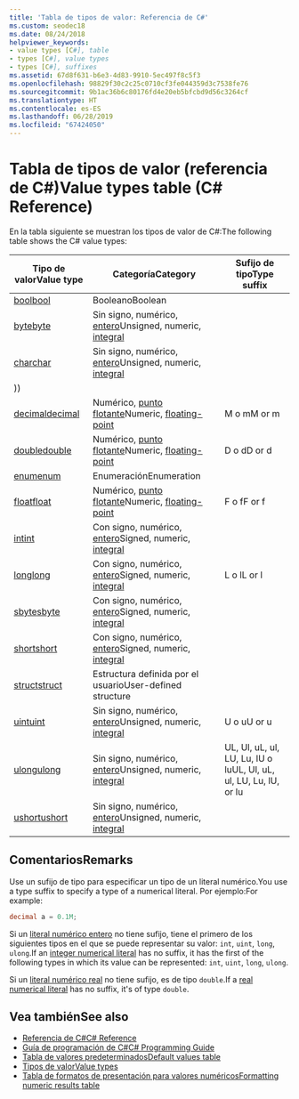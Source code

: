 ```yaml
---
title: 'Tabla de tipos de valor: Referencia de C#'
ms.custom: seodec18
ms.date: 08/24/2018
helpviewer_keywords:
- value types [C#], table
- types [C#], value types
- types [C#], suffixes
ms.assetid: 67d8f631-b6e3-4d83-9910-5ec497f8c5f3
ms.openlocfilehash: 98829f30c2c25c0710cf3fe044359d3c7538fe76
ms.sourcegitcommit: 9b1ac36b6c80176fd4e20eb5bfcbd9d56c3264cf
ms.translationtype: HT
ms.contentlocale: es-ES
ms.lasthandoff: 06/28/2019
ms.locfileid: "67424050"
---
```

# <a name="value-types-table-c-reference"></a><span data-ttu-id="b0c6a-102">Tabla de tipos de valor (referencia de C#)</span><span class="sxs-lookup"><span data-stu-id="b0c6a-102">Value types table (C# Reference)</span></span>

<span data-ttu-id="b0c6a-103">En la tabla siguiente se muestran los tipos de valor de C#:</span><span class="sxs-lookup"><span data-stu-id="b0c6a-103">The following table shows the C# value types:</span></span>

|<span data-ttu-id="b0c6a-104">Tipo de valor</span><span class="sxs-lookup"><span data-stu-id="b0c6a-104">Value type</span></span>|<span data-ttu-id="b0c6a-105">Categoría</span><span class="sxs-lookup"><span data-stu-id="b0c6a-105">Category</span></span>|<span data-ttu-id="b0c6a-106">Sufijo de tipo</span><span class="sxs-lookup"><span data-stu-id="b0c6a-106">Type suffix</span></span>|
|----------------|--------------|-----------------|
|[<span data-ttu-id="b0c6a-107">bool</span><span class="sxs-lookup"><span data-stu-id="b0c6a-107">bool</span></span>](bool.md)|<span data-ttu-id="b0c6a-108">Booleano</span><span class="sxs-lookup"><span data-stu-id="b0c6a-108">Boolean</span></span>||
|[<span data-ttu-id="b0c6a-109">byte</span><span class="sxs-lookup"><span data-stu-id="b0c6a-109">byte</span></span>](../builtin-types/integral-numeric-types.md)|<span data-ttu-id="b0c6a-110">Sin signo, numérico, [entero](../builtin-types/integral-numeric-types.md)</span><span class="sxs-lookup"><span data-stu-id="b0c6a-110">Unsigned, numeric, [integral](../builtin-types/integral-numeric-types.md)</span></span>||
|[<span data-ttu-id="b0c6a-111">char</span><span class="sxs-lookup"><span data-stu-id="b0c6a-111">char</span></span>](char.md)|<span data-ttu-id="b0c6a-112">Sin signo, numérico, [entero](../builtin-types/integral-numeric-types.md)</span><span class="sxs-lookup"><span data-stu-id="b0c6a-112">Unsigned, numeric, [integral](../builtin-types/integral-numeric-types.md)</span></span>
<span data-ttu-id="b0c6a-113">)</span><span class="sxs-lookup"><span data-stu-id="b0c6a-113">)</span></span>||
|[<span data-ttu-id="b0c6a-114">decimal</span><span class="sxs-lookup"><span data-stu-id="b0c6a-114">decimal</span></span>](decimal.md)|<span data-ttu-id="b0c6a-115">Numérico, [punto flotante](floating-point-types-table.md)</span><span class="sxs-lookup"><span data-stu-id="b0c6a-115">Numeric, [floating-point](floating-point-types-table.md)</span></span>|<span data-ttu-id="b0c6a-116">M o m</span><span class="sxs-lookup"><span data-stu-id="b0c6a-116">M or m</span></span>|
|[<span data-ttu-id="b0c6a-117">double</span><span class="sxs-lookup"><span data-stu-id="b0c6a-117">double</span></span>](double.md)|<span data-ttu-id="b0c6a-118">Numérico, [punto flotante](floating-point-types-table.md)</span><span class="sxs-lookup"><span data-stu-id="b0c6a-118">Numeric, [floating-point](floating-point-types-table.md)</span></span>|<span data-ttu-id="b0c6a-119">D o d</span><span class="sxs-lookup"><span data-stu-id="b0c6a-119">D or d</span></span>|
|[<span data-ttu-id="b0c6a-120">enum</span><span class="sxs-lookup"><span data-stu-id="b0c6a-120">enum</span></span>](enum.md)|<span data-ttu-id="b0c6a-121">Enumeración</span><span class="sxs-lookup"><span data-stu-id="b0c6a-121">Enumeration</span></span>||
|[<span data-ttu-id="b0c6a-122">float</span><span class="sxs-lookup"><span data-stu-id="b0c6a-122">float</span></span>](float.md)|<span data-ttu-id="b0c6a-123">Numérico, [punto flotante](floating-point-types-table.md)</span><span class="sxs-lookup"><span data-stu-id="b0c6a-123">Numeric, [floating-point](floating-point-types-table.md)</span></span>|<span data-ttu-id="b0c6a-124">F o f</span><span class="sxs-lookup"><span data-stu-id="b0c6a-124">F or f</span></span>|
|[<span data-ttu-id="b0c6a-125">int</span><span class="sxs-lookup"><span data-stu-id="b0c6a-125">int</span></span>](../builtin-types/integral-numeric-types.md)|<span data-ttu-id="b0c6a-126">Con signo, numérico, [entero](../builtin-types/integral-numeric-types.md)</span><span class="sxs-lookup"><span data-stu-id="b0c6a-126">Signed, numeric, [integral](../builtin-types/integral-numeric-types.md)</span></span>||
|[<span data-ttu-id="b0c6a-127">long</span><span class="sxs-lookup"><span data-stu-id="b0c6a-127">long</span></span>](../builtin-types/integral-numeric-types.md)|<span data-ttu-id="b0c6a-128">Con signo, numérico, [entero](../builtin-types/integral-numeric-types.md)</span><span class="sxs-lookup"><span data-stu-id="b0c6a-128">Signed, numeric, [integral](../builtin-types/integral-numeric-types.md)</span></span>|<span data-ttu-id="b0c6a-129">L o l</span><span class="sxs-lookup"><span data-stu-id="b0c6a-129">L or l</span></span>|
|[<span data-ttu-id="b0c6a-130">sbyte</span><span class="sxs-lookup"><span data-stu-id="b0c6a-130">sbyte</span></span>](../builtin-types/integral-numeric-types.md)|<span data-ttu-id="b0c6a-131">Con signo, numérico, [entero](../builtin-types/integral-numeric-types.md)</span><span class="sxs-lookup"><span data-stu-id="b0c6a-131">Signed, numeric, [integral](../builtin-types/integral-numeric-types.md)</span></span>||
|[<span data-ttu-id="b0c6a-132">short</span><span class="sxs-lookup"><span data-stu-id="b0c6a-132">short</span></span>](../builtin-types/integral-numeric-types.md)|<span data-ttu-id="b0c6a-133">Con signo, numérico, [entero](../builtin-types/integral-numeric-types.md)</span><span class="sxs-lookup"><span data-stu-id="b0c6a-133">Signed, numeric, [integral](../builtin-types/integral-numeric-types.md)</span></span>||
|[<span data-ttu-id="b0c6a-134">struct</span><span class="sxs-lookup"><span data-stu-id="b0c6a-134">struct</span></span>](struct.md)|<span data-ttu-id="b0c6a-135">Estructura definida por el usuario</span><span class="sxs-lookup"><span data-stu-id="b0c6a-135">User-defined structure</span></span>||
|[<span data-ttu-id="b0c6a-136">uint</span><span class="sxs-lookup"><span data-stu-id="b0c6a-136">uint</span></span>](../builtin-types/integral-numeric-types.md)|<span data-ttu-id="b0c6a-137">Sin signo, numérico, [entero](../builtin-types/integral-numeric-types.md)</span><span class="sxs-lookup"><span data-stu-id="b0c6a-137">Unsigned, numeric, [integral](../builtin-types/integral-numeric-types.md)</span></span>|<span data-ttu-id="b0c6a-138">U o u</span><span class="sxs-lookup"><span data-stu-id="b0c6a-138">U or u</span></span>|
|[<span data-ttu-id="b0c6a-139">ulong</span><span class="sxs-lookup"><span data-stu-id="b0c6a-139">ulong</span></span>](../builtin-types/integral-numeric-types.md)|<span data-ttu-id="b0c6a-140">Sin signo, numérico, [entero](../builtin-types/integral-numeric-types.md)</span><span class="sxs-lookup"><span data-stu-id="b0c6a-140">Unsigned, numeric, [integral](../builtin-types/integral-numeric-types.md)</span></span>|<span data-ttu-id="b0c6a-141">UL, Ul, uL, ul, LU, Lu, lU o lu</span><span class="sxs-lookup"><span data-stu-id="b0c6a-141">UL, Ul, uL, ul, LU, Lu, lU, or lu</span></span>|
|[<span data-ttu-id="b0c6a-142">ushort</span><span class="sxs-lookup"><span data-stu-id="b0c6a-142">ushort</span></span>](../builtin-types/integral-numeric-types.md)|<span data-ttu-id="b0c6a-143">Sin signo, numérico, [entero](../builtin-types/integral-numeric-types.md)</span><span class="sxs-lookup"><span data-stu-id="b0c6a-143">Unsigned, numeric, [integral](../builtin-types/integral-numeric-types.md)</span></span>||

## <a name="remarks"></a><span data-ttu-id="b0c6a-144">Comentarios</span><span class="sxs-lookup"><span data-stu-id="b0c6a-144">Remarks</span></span>

<span data-ttu-id="b0c6a-145">Use un sufijo de tipo para especificar un tipo de un literal numérico.</span><span class="sxs-lookup"><span data-stu-id="b0c6a-145">You use a type suffix to specify a type of a numerical literal.</span></span> <span data-ttu-id="b0c6a-146">Por ejemplo:</span><span class="sxs-lookup"><span data-stu-id="b0c6a-146">For example:</span></span>

```csharp
decimal a = 0.1M;
```

<span data-ttu-id="b0c6a-147">Si un [literal numérico entero](~/_csharplang/spec/lexical-structure.md#integer-literals) no tiene sufijo, tiene el primero de los siguientes tipos en el que se puede representar su valor: `int`, `uint`, `long`, `ulong`.</span><span class="sxs-lookup"><span data-stu-id="b0c6a-147">If an [integer numerical literal](~/_csharplang/spec/lexical-structure.md#integer-literals) has no suffix, it has the first of the following types in which its value can be represented: `int`, `uint`, `long`, `ulong`.</span></span>

<span data-ttu-id="b0c6a-148">Si un [literal numérico real](~/_csharplang/spec/lexical-structure.md#real-literals) no tiene sufijo, es de tipo `double`.</span><span class="sxs-lookup"><span data-stu-id="b0c6a-148">If a [real numerical literal](~/_csharplang/spec/lexical-structure.md#real-literals) has no suffix, it's of type `double`.</span></span>

## <a name="see-also"></a><span data-ttu-id="b0c6a-149">Vea también</span><span class="sxs-lookup"><span data-stu-id="b0c6a-149">See also</span></span>

- [<span data-ttu-id="b0c6a-150">Referencia de C#</span><span class="sxs-lookup"><span data-stu-id="b0c6a-150">C# Reference</span></span>](../index.md)
- [<span data-ttu-id="b0c6a-151">Guía de programación de C#</span><span class="sxs-lookup"><span data-stu-id="b0c6a-151">C# Programming Guide</span></span>](../../programming-guide/index.md)
- [<span data-ttu-id="b0c6a-152">Tabla de valores predeterminados</span><span class="sxs-lookup"><span data-stu-id="b0c6a-152">Default values table</span></span>](default-values-table.md)
- [<span data-ttu-id="b0c6a-153">Tipos de valor</span><span class="sxs-lookup"><span data-stu-id="b0c6a-153">Value types</span></span>](value-types.md)
- [<span data-ttu-id="b0c6a-154">Tabla de formatos de presentación para valores numéricos</span><span class="sxs-lookup"><span data-stu-id="b0c6a-154">Formatting numeric results table</span></span>](formatting-numeric-results-table.md)
